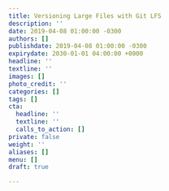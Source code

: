```yaml
---
title: Versioning Large Files with Git LFS
description: ''
date: 2019-04-08 01:00:00 -0300
authors: []
publishdate: 2019-04-08 01:00:00 -0300
expirydate: 2030-01-01 04:00:00 +0000
headline: ''
textline: ''
images: []
photo_credit: ''
categories: []
tags: []
cta:
  headline: ''
  textline: ''
  calls_to_action: []
private: false
weight: ''
aliases: []
menu: []
draft: true

---
```

